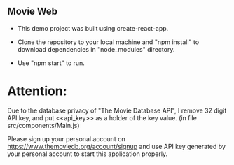 ## Movie Web

- This demo project was built using create-react-app.

- Clone the repository to your local machine and "npm install" to download dependencies in "node_modules" directory.

- Use "npm start" to run.

# Attention:
Due to the database privacy of "The Movie Database API", I remove 32 digit API key, and put <<api_key>> as a holder of the key value. (in file src/components/Main.js)

Please sign up your personal account on https://www.themoviedb.org/account/signup and use API key generated by your personal account to start this application properly.
